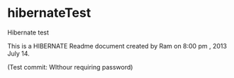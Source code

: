 hibernateTest
=============

Hibernate test


This is a HIBERNATE Readme document created by Ram on 8:00 pm , 2013 July 14.

(Test commit: WIthour requiring password)
